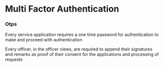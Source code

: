 # Multi Factor Authentication

### Otps

Every service application requires a one time password for authentication to make and proceed with authentication

Every officer, in the officer views, are required to append their signatures and remarks as proof of their consent for the applications and processing of requests

